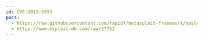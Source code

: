 ```yaml
---
id: CVE-2013-5093
pocs:
  - https://raw.githubusercontent.com/rapid7/metasploit-framework/master/modules/exploits/unix/webapp/graphite_pickle_exec.rb
  - https://www.exploit-db.com/raw/27752
---
```

